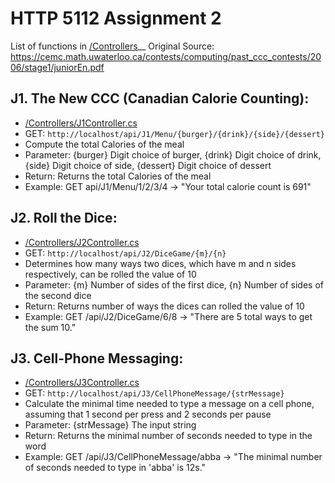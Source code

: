 ﻿# HTTP 5112 Assignment 2

List of functions in [/Controllers](HTTP5112_Assignment_2/Controllers)__
Original Source: ​https://cemc.math.uwaterloo.ca/contests/computing/past_ccc_contests/2006/stage1/juniorEn.pdf

## J1. The New CCC (Canadian Calorie Counting):
- [/Controllers/J1Controller.cs](HTTP5112_Assignment_2/Controllers/J1Controller.cs)
- GET: `http://localhost/api/J1/Menu/{burger}/{drink}/{side}/{dessert}`
- Compute the total Calories of the meal
- Parameter: {burger} Digit choice of burger, {drink} Digit choice of drink, {side} Digit choice of side, {dessert} Digit choice of dessert
- Return: Returns the total Calories of the meal
- Example: GET api/J1/Menu/1/2/3/4 -> "Your total calorie count is 691"

## J2. Roll the Dice:
- [/Controllers/J2Controller.cs](HTTP5112_Assignment_2/Controllers/J2Controller.cs)
- GET: `http://localhost/api/J2/DiceGame/{m}/{n}`
- Determines how many ways two dices, which have m and n sides respectively, can be rolled the value of 10
- Parameter: {m} Number of sides of the first dice, {n} Number of sides of the second dice
- Return: Returns number of ways the dices can rolled the value of 10
- Example: GET /api/J2/DiceGame/6/8 -> "There are 5 total ways to get the sum 10."

## J3. Cell-Phone Messaging:
- [/Controllers/J3Controller.cs](HTTP5112_Assignment_2/Controllers/J3Controller.cs)
- GET: `http://localhost/api/J3/CellPhoneMessage/{strMessage}`
- Calculate the minimal time needed to type a message on a cell phone, assuming that 1 second per press and 2 seconds per pause
- Parameter: {strMessage} The input string
- Return: Returns the minimal number of seconds needed to type in the word
- Example: GET /api/J3/CellPhoneMessage/abba -> "The minimal number of seconds needed to type in 'abba' is 12s."